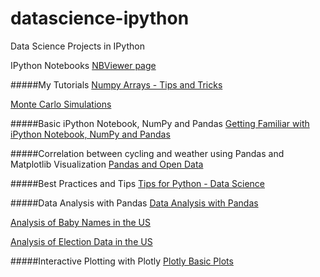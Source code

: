 # datascience-ipython
Data Science Projects in IPython

IPython Notebooks
<a href="http://nbviewer.ipython.org/github/neo-anderson/datascience-ipython/tree/master/" target="_blank">NBViewer page</a>

#####My Tutorials
<a href="http://nbviewer.ipython.org/github/neo-anderson/datascience-ipython/blob/master/Numpy%20Arrays%20-%20Tips%20and%20Tricks.ipynb" target="_blank">Numpy Arrays - Tips and Tricks</a>

<a href="http://nbviewer.ipython.org/github/neo-anderson/datascience-ipython/blob/master/Monte%20Carlo%20Simulations.ipynb" target="_blank">Monte Carlo Simulations</a>

#####Basic iPython Notebook, NumPy and Pandas
<a href="http://nbviewer.ipython.org/github/neo-anderson/datascience-ipython/blob/master/First%20and%20Test.ipynb" target="_blank">Getting Familiar with iPython Notebook, NumPy and Pandas</a>

#####Correlation between cycling and weather using Pandas and Matplotlib Visualization
<a href="http://nbviewer.ipython.org/github/neo-anderson/datascience-ipython/blob/master/Pandas%20and%20Open%20Data.ipynb" target="_blank">Pandas and Open Data</a>

#####Best Practices and Tips
<a href="http://nbviewer.ipython.org/github/neo-anderson/datascience-ipython/blob/master/Tips%20for%20Python%20-%20Data%20Science.ipynb" target="_blank">Tips for Python - Data Science</a>

#####Data Analysis with Pandas
<a href="http://nbviewer.ipython.org/github/neo-anderson/datascience-ipython/blob/master/Data%20Analysis%20with%20Pandas.ipynb" target="_blank">Data Analysis with Pandas</a>

<a href="http://nbviewer.ipython.org/github/neo-anderson/datascience-ipython/blob/master/Data%20Analysis%20with%20Pandas%20-%20Baby%20Names.ipynb" target="_blank">Analysis of Baby Names in the US</a>

<a href="http://nbviewer.ipython.org/github/neo-anderson/datascience-ipython/blob/master/Data%20Analaysis%20with%20Pandas%20-%20ElectionData.ipynb" target="_blank">Analysis of Election Data in the US</a>

#####Interactive Plotting with Plotly
<a href="http://nbviewer.ipython.org/github/neo-anderson/datascience-ipython/blob/master/Interactive%20plots%20using%20Plotly.ipynb" target="_blank">Plotly Basic Plots</a>
